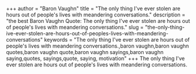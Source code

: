 +++
author = "Baron Vaughn"
title = "The only thing I've ever stolen are hours out of people's lives with meandering conversations."
description = "the best Baron Vaughn Quote: The only thing I've ever stolen are hours out of people's lives with meandering conversations."
slug = "the-only-thing-ive-ever-stolen-are-hours-out-of-peoples-lives-with-meandering-conversations"
keywords = "The only thing I've ever stolen are hours out of people's lives with meandering conversations.,baron vaughn,baron vaughn quotes,baron vaughn quote,baron vaughn sayings,baron vaughn saying,quotes, sayings,quote, saying, motivation"
+++
The only thing I've ever stolen are hours out of people's lives with meandering conversations.
